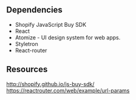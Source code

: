 ## Dependencies

* Shopify JavaScript Buy SDK
* React
* Atomize - UI design system for web apps.
* Styletron
* React-router


## Resources
http://shopify.github.io/js-buy-sdk/
https://reactrouter.com/web/example/url-params

